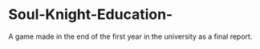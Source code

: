 # Soul-Knight-Education-
A game made in the end of the first year in the university as a final report.
